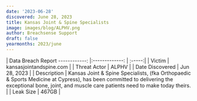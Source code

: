 ```yaml
---
date: '2023-06-28'
discovered: June 28, 2023
title: Kansas Joint & Spine Specialists
image: images/blog/ALPHV.png
author: Breachsense Support
draft: false
yearmonths: 2023/june
---
```



| Data Breach Report
------------:     |:-------------:    | :-----:|
| Victim      | kansasjointandspine.com      | 
| Threat Actor      | ALPHV      | 
| Date Discovered      | Jun 28, 2023      | 
| Description      | Kansas Joint & Spine Specialists, (fka Orthopaedic & Sports Medicine at Cypress), has been committed to delivering the exceptional bone, joint, and muscle care patients need to make today theirs.      | 
| Leak Size      | 467GB      | 

